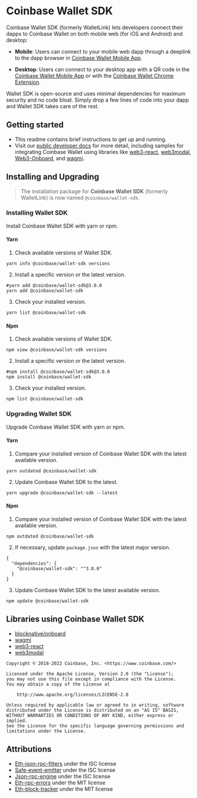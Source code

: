 # Coinbase Wallet SDK

Coinbase Wallet SDK (formerly WalletLink) lets developers connect their dapps to Coinbase Wallet
on both mobile web (for iOS and Android) and desktop:

- **Mobile**: Users can connect to your mobile web dapp through a deeplink to the dapp browser in [Coinbase Wallet Mobile App](https://coinbase-wallet.onelink.me/q5Sx/fdb9b250).

- **Desktop**: Users can connect to your desktop app with a QR code in the [Coinbase Wallet Mobile App](https://coinbase-wallet.onelink.me/q5Sx/fdb9b250) or with the [Coinbase Wallet Chrome Extension](https://coinbase-wallet.onelink.me/q5Sx/fdb9b250).

Wallet SDK is open-source and uses minimal dependencies for maximum security and no code bloat. Simply drop a few lines of code into your dapp and Wallet SDK takes care of the rest.

## Getting started

- This readme contains brief instructions to get up and running.
- Visit our [public developer docs](https://docs.cloud.coinbase.com/wallet-sdk/docs) for more detail, including samples for integrating Coinbase Wallet using libraries like [web3-react](https://github.com/NoahZinsmeister/web3-react), [web3modal](https://github.com/Web3Modal/web3modal), [Web3-Onboard](https://docs.blocknative.com/onboard), and [wagmi](https://wagmi.sh/).

## Installing and Upgrading

> The installation package for **Coinbase Wallet SDK** (formerly WalletLink) is now named `@coinbase/wallet-sdk`.

### Installing Wallet SDK

Install Coinbase Wallet SDK with yarn or npm.

#### Yarn

1. Check available versions of Wallet SDK.

  ```shell
  yarn info @coinbase/wallet-sdk versions
  ```

2. Install a specific version or the latest version.

  ```shell
  #yarn add @coinbase/wallet-sdk@3.0.0
  yarn add @coinbase/wallet-sdk
  ```

3. Check your installed version.

  ```shell
  yarn list @coinbase/wallet-sdk
  ```

#### Npm

1. Check available versions of Wallet SDK.

  ```shell
  npm view @coinbase/wallet-sdk versions
  ```

2. Install a specific version or the latest version.

  ```shell
  #npm install @coinbase/wallet-sdk@3.0.0
  npm install @coinbase/wallet-sdk
  ```

3. Check your installed version.

  ```shell
  npm list @coinbase/wallet-sdk
  ```

### Upgrading Wallet SDK

Upgrade Coinbase Wallet SDK with yarn or npm.

#### Yarn

1. Compare your installed version of Coinbase Wallet SDK with the latest available version.

  ```shell
  yarn outdated @coinbase/wallet-sdk
  ```

2. Update Coinbase Wallet SDK to the latest.

  ```shell
  yarn upgrade @coinbase/wallet-sdk --latest
  ```

#### Npm

1. Compare your installed version of Coinbase Wallet SDK with the latest available version.

  ```shell
  npm outdated @coinbase/wallet-sdk
  ```

2. If necessary, update `package.json` with the latest major version.

  ```shell
  {
    "dependencies": {
      "@coinbase/wallet-sdk": "^3.0.0"
    }
  }
  ```

3. Update Coinbase Wallet SDK to the latest available version.

  ```shell
  npm update @coinbase/wallet-sdk
  ```

## Libraries using Coinbase Wallet SDK

- [blocknative/onboard](https://github.com/blocknative/onboard)
- [wagmi](https://github.com/tmm/wagmi)
- [web3-react](https://github.com/NoahZinsmeister/web3-react)
- [web3modal](https://github.com/Web3Modal/web3modal)

```
Copyright © 2018-2022 Coinbase, Inc. <https://www.coinbase.com/>

Licensed under the Apache License, Version 2.0 (the "License");
you may not use this file except in compliance with the License.
You may obtain a copy of the License at

    http://www.apache.org/licenses/LICENSE-2.0

Unless required by applicable law or agreed to in writing, software
distributed under the License is distributed on an "AS IS" BASIS,
WITHOUT WARRANTIES OR CONDITIONS OF ANY KIND, either express or implied.
See the License for the specific language governing permissions and
limitations under the License.
```

## Attributions

- [Eth-json-rpc-filters](https://github.com/MetaMask/eth-json-rpc-filters/blob/main/LICENSE) under the ISC license
- [Safe-event-emitter](https://github.com/MetaMask/safe-event-emitter/blob/master/LICENSE) under the ISC license
- [Json-rpc-engine](https://github.com/MetaMask/json-rpc-engine/blob/main/LICENSE) under the ISC license
- [Eth-rpc-errors](https://github.com/MetaMask/eth-rpc-errors/blob/main/LICENSE) under the MIT license
- [Eth-block-tracker](https://github.com/MetaMask/eth-block-tracker/blob/master/LICENSE) under the MIT license
